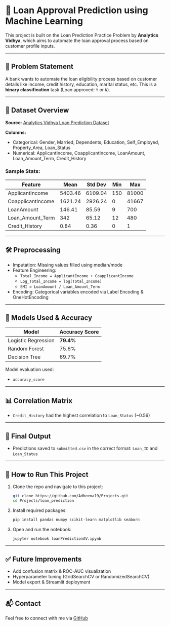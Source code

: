 # 💸 Loan Approval Prediction using Machine Learning

This project is built on the Loan Prediction Practice Problem by **Analytics Vidhya**, which aims to automate the loan approval process based on customer profile inputs.

---

## 📌 Problem Statement

A bank wants to automate the loan eligibility process based on customer details like income, credit history, education, marital status, etc. This is a **binary classification** task (Loan approved: `Y` or `N`).

---

## 🧾 Dataset Overview

**Source**: [Analytics Vidhya Loan Prediction Dataset](https://datahack.analyticsvidhya.com/contest/practice-problem-loan-prediction-iii/)

**Columns:**
- Categorical: Gender, Married, Dependents, Education, Self_Employed, Property_Area, Loan_Status
- Numerical: ApplicantIncome, CoapplicantIncome, LoanAmount, Loan_Amount_Term, Credit_History

### Sample Stats:
| Feature             | Mean     | Std Dev  | Min | Max     |
|---------------------|----------|----------|-----|---------|
| ApplicantIncome     | 5403.46  | 6109.04  | 150 | 81000   |
| CoapplicantIncome   | 1621.24  | 2926.24  | 0   | 41667   |
| LoanAmount          | 146.41   | 85.59    | 9   | 700     |
| Loan_Amount_Term    | 342      | 65.12    | 12  | 480     |
| Credit_History      | 0.84     | 0.36     | 0   | 1       |

---

## 🛠️ Preprocessing

- Imputation: Missing values filled using median/mode
- Feature Engineering:
  - `Total_Income = ApplicantIncome + CoapplicantIncome`
  - `Log_Total_Income = log(Total_Income)`
  - `EMI = LoanAmount / Loan_Amount_Term`
- Encoding: Categorical variables encoded via Label Encoding & OneHotEncoding

---

## 🤖 Models Used & Accuracy

| Model               | Accuracy Score |
|--------------------|----------------|
| Logistic Regression| **79.4%**       |
| Random Forest       | 75.6%          |
| Decision Tree       | 69.7%          |

Model evaluation used:
- `accuracy_score`

---

## 📊 Correlation Matrix

- `Credit_History` had the highest correlation to `Loan_Status` (~0.56)

---

## 🔮 Final Output

- Predictions saved to `submitted.csv` in the correct format: `Loan_ID` and `Loan_Status`

---

## 🚀 How to Run This Project

1. Clone the repo and navigate to this project:
   ```bash
   git clone https://github.com/Adheena19/Projects.git
   cd Projects/loan_prediction
   ```
2. Install required packages:
   ```bash
   pip install pandas numpy scikit-learn matplotlib seaborn
   ```
3. Open and run the notebook:
   ```bash
   jupyter notebook loanPredictionAV.ipynb
   ```

---

## ✅ Future Improvements

- Add confusion matrix & ROC-AUC visualization
- Hyperparameter tuning (GridSearchCV or RandomizedSearchCV)
- Model export & Streamlit deployment

---

## 📬 Contact

Feel free to connect with me via [GitHub](https://github.com/Adheena19) 
